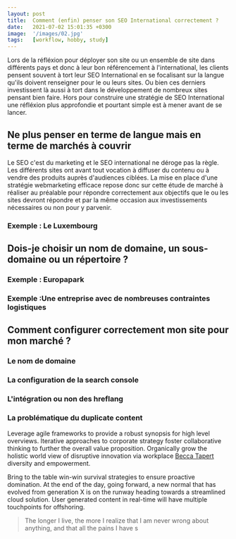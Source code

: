 ```yaml
---
layout: post
title:  Comment (enfin) penser son SEO International correctement ?
date:   2021-07-02 15:01:35 +0300
image:  '/images/02.jpg'
tags:   [workflow, hobby, study]
---
```

Lors de la réfléxion pour déployer son site ou un ensemble de site dans différents pays et donc à leur bon référencement à l'international, les clients pensent souvent à tort leur SEO International en se focalisant sur la langue qu'ils doivent renseigner pour le ou leurs sites. Ou bien ces derniers investissent là aussi à tort dans le développement de nombreux sites pensant bien faire.
Hors pour construire une stratégie de SEO International une réfléxion plus approfondie et pourtant simple est à mener avant de se lancer.

## Ne plus penser en terme de langue mais en terme de marchés à couvrir

Le SEO c'est du marketing et le SEO international ne déroge pas la règle. Les différents sites ont avant tout vocation à diffuser du contenu ou à vendre des produits auprès d'audiences ciblées. La mise en place d'une stratégie webmarketing efficace repose donc sur cette étude de marché à réaliser au préalable pour répondre correctement aux objectifs que le ou les sites devront répondre et par la même occasion aux investissements nécessaires ou non pour y parvenir.

### Exemple : Le Luxembourg

## Dois-je choisir un nom de domaine, un sous-domaine ou un répertoire ?

### Exemple : Europapark

### Exemple :Une entreprise avec de nombreuses contraintes logistiques

## Comment configurer correctement mon site pour mon marché ?

### Le nom de domaine

### La configuration de la search console

### L'intégration ou non des hreflang

### La problématique du duplicate content

Leverage agile frameworks to provide a robust synopsis for high level overviews. Iterative approaches to corporate strategy foster collaborative thinking to further the overall value proposition. Organically grow the holistic world view of disruptive innovation via workplace [Becca Tapert](https://unsplash.com/photos/lA7OhpEMRug) diversity and empowerment.

Bring to the table win-win survival strategies to ensure proactive domination. At the end of the day, going forward, a new normal that has evolved from generation X is on the runway heading towards a streamlined cloud solution. User generated content in real-time will have multiple touchpoints for offshoring.

> The longer I live, the more I realize that I am never wrong about anything, and that all the pains I have s
